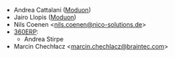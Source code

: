 - Andrea Cattalani ([Moduon](https://www.moduon.team/))
- Jairo Llopis ([Moduon](https://www.moduon.team/))
- Nils Coenen \<<nils.coenen@nico-solutions.de>\>
- [360ERP](https://www.360erp.com):
  - Andrea Stirpe
- Marcin Chechłacz <<marcin.chechlacz@braintec.com>>
